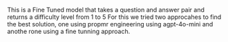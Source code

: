 This is a Fine Tuned model that takes a question and answer pair and returns a difficulty level from 1 to 5
For this we tried two approcahes to find the best solution, one using propmr engineering using agpt-4o-mini and anothe rone using a fine tunning approach.
